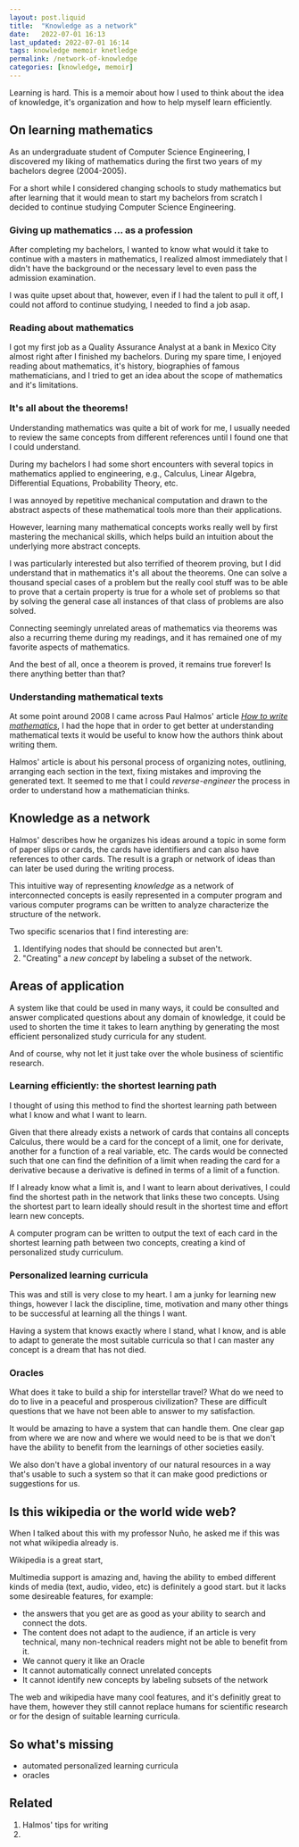 ```yaml
---
layout: post.liquid
title:  "Knowledge as a network"
date:   2022-07-01 16:13
last_updated: 2022-07-01 16:14
tags: knowledge memoir knetledge
permalink: /network-of-knowledge
categories: [knowledge, memoir]
---
```

Learning is hard. This is a memoir about how I used to think about the idea of 
knowledge, it's organization and how to help myself learn efficiently.

## On learning mathematics

As an undergraduate student of Computer Science Engineering, I discovered my liking of 
mathematics during the first two years of my bachelors degree (2004-2005).

For a short while I 
considered changing schools to study mathematics but after learning that it would mean 
to start my bachelors from scratch I decided to continue studying Computer Science 
Engineering.

### Giving up mathematics ... as a profession

After completing my bachelors, I wanted to know what would it take to continue with a 
masters in mathematics, I realized almost immediately that I didn't have the 
background or the necessary level to even pass the admission examination.

I was quite upset about that, however, even if I had the talent to pull it off, I could 
not afford to continue studying, I needed to find a job asap.


### Reading about mathematics

I got my first job as a Quality Assurance Analyst at a bank in Mexico City almost 
right after I finished my bachelors. During my spare time, I enjoyed reading about 
mathematics, it's history, biographies of famous mathematicians, and I tried to get an 
idea about the scope of mathematics and it's limitations.


### It's all about the theorems!

Understanding mathematics was quite a bit of work for me, I usually needed to review 
the same concepts from different references until I found one that I could understand.

During my bachelors I had some short encounters with several topics in mathematics 
applied to engineering, e.g., Calculus, Linear Algebra, Differential Equations, 
Probability Theory, etc.

I was annoyed by repetitive mechanical computation and drawn to the 
abstract aspects of these mathematical tools more than their applications.

However, learning many mathematical concepts works really well by first 
mastering the mechanical skills, which helps build an intuition about the 
underlying more abstract concepts.

I was particularly interested but also terrified of theorem proving, but I did 
understand that in mathematics it's all about the theorems. One can solve a thousand 
special cases of a problem but the really cool stuff was to be able to prove that a 
certain property is true for a whole set of problems so that by solving the general 
case all instances of that class of problems are also solved.

Connecting seemingly unrelated areas of mathematics via theorems was also a recurring 
theme during my readings, and it has remained one of my favorite aspects of mathematics.

And the best of all, once a theorem is proved, it remains true forever! Is there 
anything better than that?


### Understanding mathematical texts

At some point around 2008 I came across Paul Halmos' article [_How to write
mathematics_](#related), I had the hope that in order to get better at understanding
mathematical texts it would be useful to know how the authors think about writing them.

Halmos' article is about his personal process of organizing notes, outlining, 
arranging each section in the text, fixing mistakes and improving the generated text. 
It seemed to me that I could _reverse-engineer_ the process in order to 
understand how a mathematician thinks.


## Knowledge as a network

Halmos' describes how he organizes his ideas around a topic in some form of paper
slips or cards, the cards have identifiers and can also have references to other cards.
The result is a graph or network of ideas than can later be used during the writing
process.

This intuitive way of representing _knowledge_ as a network of interconnected concepts 
is easily represented in a computer program and various computer programs can be written 
to analyze characterize the structure of the network.

Two specific scenarios that I find interesting are:

1. Identifying nodes that should be connected but aren't.
2. "Creating" a _new concept_ by labeling a subset of the network.


## Areas of application

A system like that could be used in many ways, it could be consulted and answer
complicated questions about any domain of knowledge, it could be used to shorten the
time it takes to learn anything by generating the most efficient personalized study
curricula for any student.

And of course, why not let it just take over the whole business of scientific research.


### Learning efficiently: the shortest learning path

I thought of using this method to find the shortest learning path between what I know
and what I want to learn.

Given that there already exists a network of cards that
contains all concepts Calculus, there would be a card for the concept of a limit, one
for derivate, another for a function of a real variable, etc. The cards would be
connected such that one can find the definition of a limit when reading the card for a
derivative because a derivative is defined in terms of a limit of a function.

If I already know what a limit is, and I want to learn about derivatives, I could find
the shortest path in the network that links these two concepts. Using the shortest
part to learn ideally should result in the shortest time and effort learn new concepts.

A computer program can be written to output the text of each card in the shortest
learning path between two concepts, creating a kind of personalized study curriculum.

### Personalized learning curricula

This was and still is very close to my heart. I am a junky for learning new things, 
however I lack the discipline, time, motivation and many other things to be successful 
at learning all the things I want.

Having a system that knows exactly where I stand, what I know, and is able to 
adapt to generate the most suitable curricula so that I can master any concept is a 
dream that has not died.

### Oracles

What does it take to build a ship for interstellar travel? What do we need to do to 
live in a peaceful and prosperous civilization? These are difficult questions that we 
have not been able to answer to my satisfaction.

It would be amazing to have a system that can handle them. One clear gap from where we 
are now and where we would need to be is that we don't have the ability to benefit 
from the learnings of other societies easily.

We also don't have a global inventory of our natural resources in a way that's usable 
to such a system so that it can make good predictions or suggestions for us.


## Is this wikipedia or the world wide web?

When I talked about this with my professor Nuño, he asked me if this was not what 
wikipedia already is.


Wikipedia is a great start,

Multimedia support is amazing and, having the ability to embed different kinds of
media (text, audio, video, etc) is definitely a good start.
but it lacks some desireable features, for example:

- the answers that you get are as good as your ability to search and connect the dots.
- The content does not adapt to the audience, if an article is very technical, many 
  non-technical readers might not be able to benefit from it.
- We cannot query it like an Oracle
- It cannot automatically connect unrelated concepts 
- It cannot identify new concepts by labeling subsets of the network

The web and wikipedia have many cool features, and it's definitly great to have them, 
however they still cannot replace humans for scientific research or for the design of 
suitable learning curricula.

## So what's missing

- automated personalized learning curricula
- oracles

## Related

1. Halmos' tips for writing
2. 


